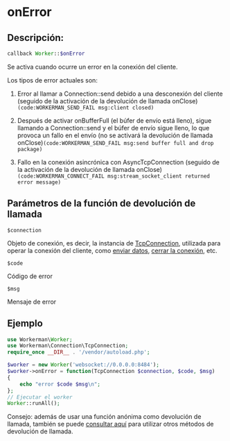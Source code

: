 # onError
## Descripción:
```php
callback Worker::$onError
```

Se activa cuando ocurre un error en la conexión del cliente.

Los tipos de error actuales son:

1. Error al llamar a Connection::send debido a una desconexión del cliente (seguido de la activación de la devolución de llamada onClose) ```(code:WORKERMAN_SEND_FAIL msg:client closed)```

2. Después de activar onBufferFull (el búfer de envío está lleno), sigue llamando a Connection::send y el búfer de envío sigue lleno, lo que provoca un fallo en el envío (no se activará la devolución de llamada onClose)```(code:WORKERMAN_SEND_FAIL msg:send buffer full and drop package)```

3. Fallo en la conexión asincrónica con AsyncTcpConnection (seguido de la activación de la devolución de llamada onClose) ```(code:WORKERMAN_CONNECT_FAIL msg:stream_socket_client returned error message)```

## Parámetros de la función de devolución de llamada

 ``` $connection ```

Objeto de conexión, es decir, la instancia de [TcpConnection](../tcp-connection.md), utilizada para operar la conexión del cliente, como [enviar datos](../tcp-connection/send.md), [cerrar la conexión](../tcp-connection/close.md), etc.

 ``` $code ```

Código de error

 ``` $msg ```

Mensaje de error

## Ejemplo

```php
use Workerman\Worker;
use Workerman\Connection\TcpConnection;
require_once __DIR__ . '/vendor/autoload.php';

$worker = new Worker('websocket://0.0.0.0:8484');
$worker->onError = function(TcpConnection $connection, $code, $msg)
{
    echo "error $code $msg\n";
};
// Ejecutar el worker
Worker::runAll();
```

Consejo: además de usar una función anónima como devolución de llamada, también se puede [consultar aquí](../faq/callback_methods.md) para utilizar otros métodos de devolución de llamada.
